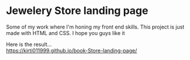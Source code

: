 
# Jewelery Store landing page

Some of my work where I'm honing my front end skills.
This project is just made with HTML and CSS. I hope you guys like it

Here is the result...  
 https://kirti011999.github.io/book-Store-landing-page/ 

